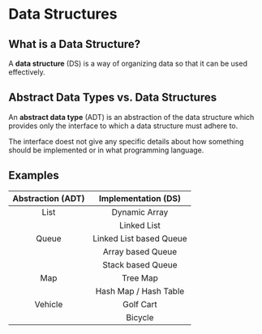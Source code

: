 # Data Structures

## What is a Data Structure?

A **data structure** (DS) is a way of organizing data so that it can be used effectively.

## Abstract Data Types vs. Data Structures

An **abstract data type** (ADT) is an abstraction of the data structure which provides only the interface to which a data structure must adhere to.

The interface doest not give any specific details about how something should be implemented or in what programming language.

## Examples

| Abstraction (ADT) |   Implementation (DS)   |
| :---------------: | :---------------------: |
|       List        |      Dynamic Array      |
|                   |       Linked List       |
|       Queue       | Linked List based Queue |
|                   |    Array based Queue    |
|                   |    Stack based Queue    |
|        Map        |        Tree Map         |
|                   |  Hash Map / Hash Table  |
|      Vehicle      |        Golf Cart        |
|                   |         Bicycle         |
